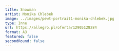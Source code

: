 ```yaml
---
title: Snowman
artist: Monika Chlebek
image: ../images/pewt-portrait1-monika-chlebek.jpg
type: Inne
url: https://allegro.pl/oferta/12905128284
format: A3
featured: false
secondRound: false
---
```


